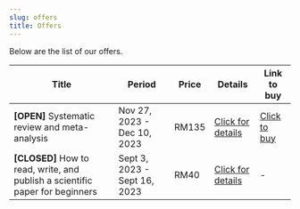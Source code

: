 ```yaml
---
slug: offers
title: Offers
---
```


Below are the list of our offers.


| Title | Period | Price | Details | Link to buy |  
|-------|--------|-------|---------|-------------|
| **[OPEN]** Systematic review and meta-analysis | Nov 27, 2023 - Dec 10, 2023 | RM135 | [Click for details](/./offer_detail/2023-11-27-systematic-review-and-meta-analysis/index.html) | [Click to buy](https://forms.gle/NHGFpaM7UjDeWXGS9)
| **[CLOSED]** How to read, write, and publish a scientific paper for beginners | Sept 3, 2023 - Sept 16, 2023 | RM40 | [Click for details](/./offer_detail/2023-09-07-how-to-read-write-and-publish-a-scientific-paper-for-beginners/index.html) | - |


